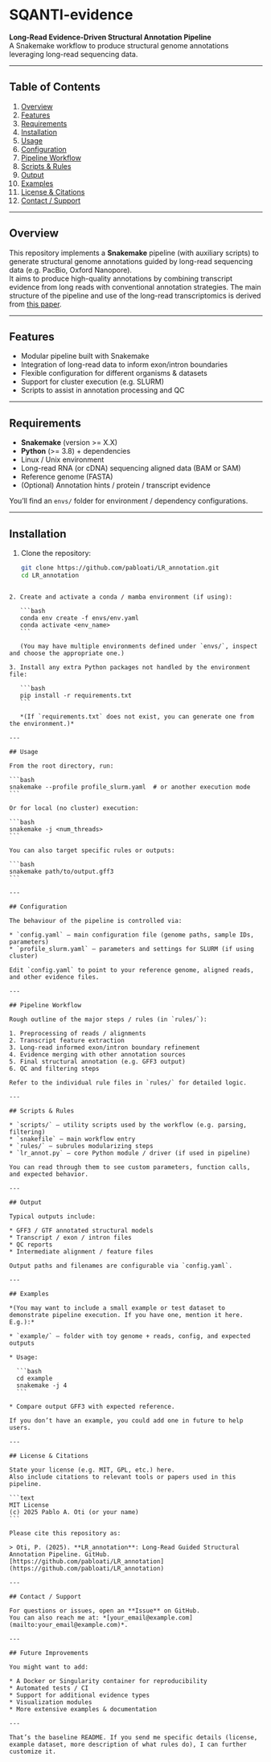 # SQANTI-evidence

**Long-Read Evidence-Driven Structural Annotation Pipeline**  
A Snakemake workflow to produce structural genome annotations leveraging long-read sequencing data.

---

## Table of Contents

1. [Overview](#overview)  
2. [Features](#features)  
3. [Requirements](#requirements)  
4. [Installation](#installation)  
5. [Usage](#usage)  
6. [Configuration](#configuration)  
7. [Pipeline Workflow](#pipeline-workflow)  
8. [Scripts & Rules](#scripts--rules)  
9. [Output](#output)  
10. [Examples](#examples)  
11. [License & Citations](#license--citations)  
12. [Contact / Support](#contact--support)

---

## Overview

This repository implements a **Snakemake** pipeline (with auxiliary scripts) to generate structural genome annotations guided by long-read sequencing data (e.g. PacBio, Oxford Nanopore).  
It aims to produce high-quality annotations by combining transcript evidence from long reads with conventional annotation strategies. The main structure of the pipeline and use of the long-read transcriptomics is derived from [this paper](https://genome.cshlp.org/content/early/2025/03/04/gr.279864.124).

---

## Features

- Modular pipeline built with Snakemake  
- Integration of long-read data to inform exon/intron boundaries  
- Flexible configuration for different organisms & datasets  
- Support for cluster execution (e.g. SLURM)  
- Scripts to assist in annotation processing and QC  

---

## Requirements

- **Snakemake** (version  >= X.X)  
- **Python** (>= 3.8) + dependencies  
- Linux / Unix environment  
- Long-read RNA (or cDNA) sequencing aligned data (BAM or SAM)  
- Reference genome (FASTA)  
- (Optional) Annotation hints / protein / transcript evidence  

You’ll find an `envs/` folder for environment / dependency configurations.

---

## Installation

1. Clone the repository:

   ```bash
   git clone https://github.com/pabloati/LR_annotation.git
   cd LR_annotation
````

2. Create and activate a conda / mamba environment (if using):

   ```bash
   conda env create -f envs/env.yaml
   conda activate <env_name>
   ```

   (You may have multiple environments defined under `envs/`, inspect and choose the appropriate one.)

3. Install any extra Python packages not handled by the environment file:

   ```bash
   pip install -r requirements.txt
   ```

   *(If `requirements.txt` does not exist, you can generate one from the environment.)*

---

## Usage

From the root directory, run:

```bash
snakemake --profile profile_slurm.yaml  # or another execution mode
```

Or for local (no cluster) execution:

```bash
snakemake -j <num_threads>
```

You can also target specific rules or outputs:

```bash
snakemake path/to/output.gff3
```

---

## Configuration

The behaviour of the pipeline is controlled via:

* `config.yaml` — main configuration file (genome paths, sample IDs, parameters)
* `profile_slurm.yaml` — parameters and settings for SLURM (if using cluster)

Edit `config.yaml` to point to your reference genome, aligned reads, and other evidence files.

---

## Pipeline Workflow

Rough outline of the major steps / rules (in `rules/`):

1. Preprocessing of reads / alignments
2. Transcript feature extraction
3. Long-read informed exon/intron boundary refinement
4. Evidence merging with other annotation sources
5. Final structural annotation (e.g. GFF3 output)
6. QC and filtering steps

Refer to the individual rule files in `rules/` for detailed logic.

---

## Scripts & Rules

* `scripts/` — utility scripts used by the workflow (e.g. parsing, filtering)
* `snakefile` — main workflow entry
* `rules/` — subrules modularizing steps
* `lr_annot.py` — core Python module / driver (if used in pipeline)

You can read through them to see custom parameters, function calls, and expected behavior.

---

## Output

Typical outputs include:

* GFF3 / GTF annotated structural models
* Transcript / exon / intron files
* QC reports
* Intermediate alignment / feature files

Output paths and filenames are configurable via `config.yaml`.

---

## Examples

*(You may want to include a small example or test dataset to demonstrate pipeline execution. If you have one, mention it here. E.g.):*

* `example/` — folder with toy genome + reads, config, and expected outputs

* Usage:

  ```bash
  cd example
  snakemake -j 4
  ```

* Compare output GFF3 with expected reference.

If you don’t have an example, you could add one in future to help users.

---

## License & Citations

State your license (e.g. MIT, GPL, etc.) here.
Also include citations to relevant tools or papers used in this pipeline.

```text
MIT License
(c) 2025 Pablo A. Oti (or your name)
```

Please cite this repository as:

> Oti, P. (2025). **LR_annotation**: Long-Read Guided Structural Annotation Pipeline. GitHub. [https://github.com/pabloati/LR_annotation](https://github.com/pabloati/LR_annotation)

---

## Contact / Support

For questions or issues, open an **Issue** on GitHub.
You can also reach me at: *[your_email@example.com](mailto:your_email@example.com)*.

---

## Future Improvements

You might want to add:

* A Docker or Singularity container for reproducibility
* Automated tests / CI
* Support for additional evidence types
* Visualization modules
* More extensive examples & documentation

---

That’s the baseline README. If you send me specific details (license, example dataset, more description of what rules do), I can further customize it.

